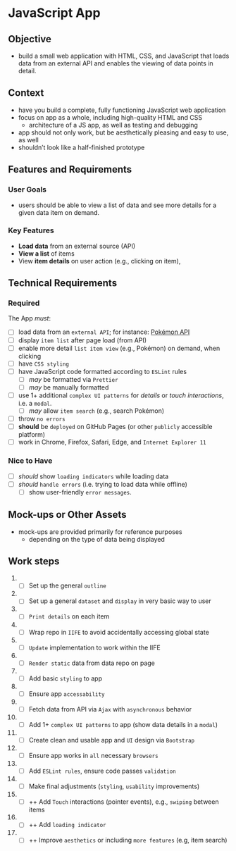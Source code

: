 
# JavaScript App
## Objective
 - build a small web application with HTML, CSS, and JavaScript that loads
data from an external API and enables the viewing of data points in detail.
## Context
 - have you build a complete, fully functioning JavaScript web application
 - focus on app as a whole, including high-quality HTML and CSS
   - architecture of a JS app, as well as testing and debugging
 - app should not only work, but be aesthetically pleasing and easy to use, as well
 - shouldn’t look like a half-finished prototype

## Features and Requirements

### User Goals
- users should be able to view a list of data and see more details for a given data item on demand.
### Key Features
  - **Load data** from an external source (API)
  - **View a list** of items
  - View **item details** on user action (e.g., clicking on item), 

## Technical Requirements
### Required
 The App *must*:
 - [ ] load data from an `external API`; for instance: [Pokémon API](https://pokeapi.co/)
 - [ ] display `item list` after page load (from API)
 - [ ] enable more detail `list item view` (e.g., Pokémon) on demand, when clicking
 - [ ] have `CSS styling`
 - [ ] have JavaScript code formatted according to `ESLint` rules
   - [ ] *may* be formatted via `Prettier`
   - [ ] *may* be manually formatted
 - [ ] use 1+ additional `complex UI patterns` for _details_ or _touch interactions_, i.e. a `modal`.
   - [ ] *may* allow `item search` (e.g., search Pokémon)
 - [ ] throw `no errors`
 - [ ] **should** be `deployed` on GitHub Pages (or other `publicly` accessible platform)
 - [ ] work in Chrome, Firefox, Safari, Edge, and `Internet Explorer 11`

### Nice to Have
 - [ ] *should* show `loading indicators` while loading data
 - [ ] *should* `handle errors` (i.e. trying to load data while offline)
   - [ ] show user-friendly `error messages`.

## Mock-ups or Other Assets
 - mock-ups are provided primarily for reference purposes
   - depending on the type of data being displayed

## Work steps
 1. - [ ] Set up the general `outline`
 2. - [ ] Set up a general `dataset` and `display` in very basic way to user
 3. - [ ] `Print details` on each item
 4. - [ ] Wrap repo in `IIFE` to avoid accidentally accessing global state
 5. - [ ] `Update` implementation to work within the IIFE
 6. - [ ] `Render static` data from data repo on page
 7. - [ ] Add basic `styling` to app
 8. - [ ] Ensure app `accessability`
 9. - [ ] Fetch data from API via `Ajax` with `asynchronous` behavior
 10. - [ ] Add 1+ `complex UI patterns` to app (show data details in a `modal`)
 11. - [ ] Create clean and usable app and `UI` design via `Bootstrap`
 12. - [ ] Ensure app works in `all` necessary `browsers`
 13. - [ ] Add `ESLint rules`, ensure code passes `validation`
 14. - [ ] Make final adjustments (`styling`, `usability` improvements)
 15. - [ ] ++ Add `Touch` interactions (pointer events), e.g., `swiping` between items
 16. - [ ] ++ Add `loading indicator`
 17. - [ ] ++ Improve `aesthetics` or including `more features` (e.g, item search)
